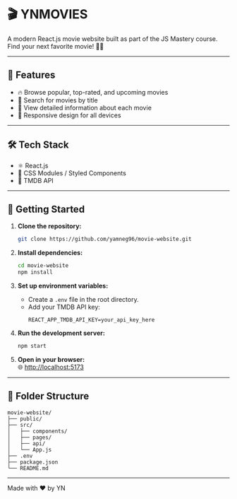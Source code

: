# 🎬 YNMOVIES

A modern React.js movie website built as part of the JS Mastery course.  
Find your next favorite movie! 🍿✨

---

## 🚀 Features

- 🔥 Browse popular, top-rated, and upcoming movies
- 🔎 Search for movies by title
- 📝 View detailed information about each movie
- 📱 Responsive design for all devices

---

## 🛠️ Tech Stack

- ⚛️ React.js
- 🎨 CSS Modules / Styled Components
- 🎥 TMDB API

---

## 🏁 Getting Started

1. **Clone the repository:**  
   ```bash
   git clone https://github.com/yamneg96/movie-website.git
   ```

2. **Install dependencies:**  
   ```bash
   cd movie-website
   npm install
   ```

3. **Set up environment variables:**  
   - Create a `.env` file in the root directory.
   - Add your TMDB API key:  
     ```
     REACT_APP_TMDB_API_KEY=your_api_key_here
     ```

4. **Run the development server:**  
   ```bash
   npm start
   ```

5. **Open in your browser:**  
   🌐 [http://localhost:5173](http://localhost:5173)

---

## 📁 Folder Structure

```
movie-website/
├── public/
├── src/
│   ├── components/
│   ├── pages/
│   ├── api/
│   └── App.js
├── .env
├── package.json
└── README.md
```

---
  
Made with ❤️ by YN
